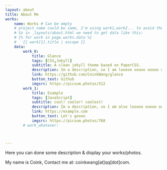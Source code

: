 ```yaml
---
layout: about
title: About Me
works: 
    name: Works # Can be empty
    # project name could be same, I'm using work1,work2... to avoid the conflict.
    # So in _layouts/about.html we need to get data like this: 
    # {% for work in page.works.data %}
    #   {{ work[1].title | escape }} 
    data:
        work_0: 
            title: Glance
            tags: [CSS,Jekyll]
            subtitle: A clean jekyll theme based on PaperCSS.
            description: Im a description, so I am looooo ooooo ooooo ooooo ooooo ooooo ooooo ooooo ooooo ooooo ooooo ooooo ooooo ooooo ooooo ooooong
            link: https://github.com/CoinkWang/glance
            button_text: Github
            imgsrc: https://picsum.photos/512
        work_1: 
            title: Example
            tags: [JavaScript]
            subtitle: cool! cooler! coolest!
            description: Im a description, so I am also looooo ooooo ooooo ooooo ooooo ooooo ooooo ooooo ooooo ooooo ooooo ooooo ooooo ooooo ooooo ooooong
            link: https://example.com
            button_text: Let's goooo
            imgsrc: https://picsum.photos/768
        # work_whatever: 



---
```


<!-- If you want to customize components => _layouts/about.html -->

Here you can done some description & display your works/photos.

My name is Coink, Contact me at: coinkwang[at]qq[dot]com.
